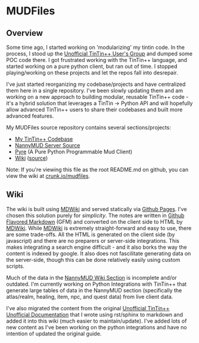 MUDFiles
========


Overview
--------
Some time ago, I started working on 'modularizing' my tintin code. In the process, I stood up the [Unofficial TinTin++ User's Group](https://github.com/tintinplusplus) and dumped some POC code there. I got frustrated working with the TinTin++ language, and started working on a pure python client, but ran out of time. I stopped playing/working on these projects and let the repos fall into desrepair.

I've just started reorganizing my codebase/projects and have centralized them here in a single repository. I've been slowly updating them and am working on a new approach to building modular, reusable TinTin++ code - it's a hybrid solution that leverages a TinTin -> Python API and will hopefully allow advanced TinTin++ users to share their codebases and built more advanced features.

My MUDFiles source repository contains several sections/projects:

- [My TinTin++ Codebase](https://github.com/nfarrar/mudfiles/tree/master/ttlib)
- [NannyMUD Server Source](https://github.com/nfarrar/mudfiles/tree/master/nannymud)
- [Pyre](https://github.com/nfarrar/mudfiles/tree/master/pyre) (A Pure Python Programmable Mud Client)
- [Wiki](http://crunk.io/mudfiles) ([source](https://github.com/nfarrar/mudfiles/tree/master/wiki))

Note: If you're viewing this file as the root README.md on github, you can view the wiki at [crunk.io/mudfiles](http://crunk.io/mudfiles).


Wiki
----
The wiki is built using [MDWiki][] and served statically via [Github Pages][]. I've chosen this solution purely for *simplicity*. The notes are written in [Github Flavored Markdown][] (GFM) and converted on the client side to HTML by [MDWiki][]. While [MDWiki][] is extremely straight-forward and easy to use, there are some trade-offs. All the HTML is generated on the client side (by javascript) and there are no preparers or server-side integrations. This makes integrating a search engine difficult - and it also borks the way the content is indexed by google. It also does not fascilitate generating data on the server-side, though this can be done relatively easily using custom scripts.

Much of the data in the [NannyMUD Wiki Section](http:/crunk.io/mudfiles/#!/nannymud/index.md) is incomplete and/or outdated. I'm currently working on Python Integrations with TinTin++ that generate large tables of data in the NannyMUD section (specifically the atlas/realm, healing, item, npc, and quest data) from live client data.

I've also migrated the content from the original [Unofficial TinTin++ Unofficial Documentation](http://tintinplusplus-unoffical-documentation.readthedocs.org/) that I wrote using rst/sphinx to markdown and added it into this wiki (much easier to maintain/update). I've added lots of new content as I've been working on the python integrations and have no intention of updated the original guide.


<!-- References -->
[MDWiki]:                   http://mdwiki.info
[Github Pages]:             https://pages.github.com/
[Github Flavored Markdown]: https://help.github.com/articles/github-flavored-markdown/

